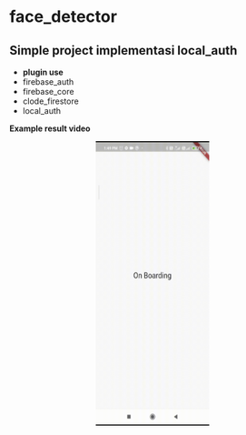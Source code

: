# face_detector

## Simple project implementasi local_auth

* **plugin use** 
* firebase_auth
* firebase_core
* clode_firestore
* local_auth


**Example result video**

<p align="center">
    <img src="./assets/result.gif" width="200" height="500"/>
</p